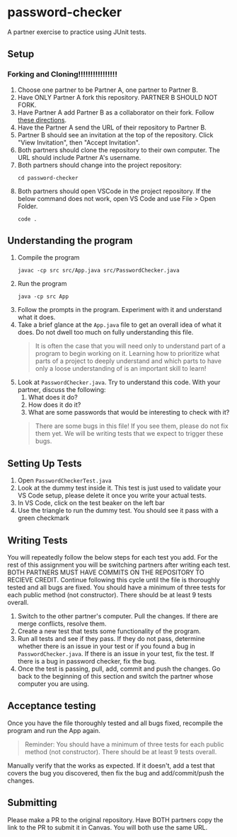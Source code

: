 # password-checker

A partner exercise to practice using JUnit tests.

## Setup

### Forking and Cloning!!!!!!!!!!!!!!!!
1. Choose one partner to be Partner A, one partner to Partner B.
1. Have ONLY Partner A fork this repository. PARTNER B SHOULD NOT FORK.
1. Have Partner A add Partner B as a collaborator on their fork. Follow [these directions](https://docs.github.com/en/enterprise-server@3.10/account-and-profile/setting-up-and-managing-your-personal-account-on-github/managing-access-to-your-personal-repositories/inviting-collaborators-to-a-personal-repository#inviting-a-collaborator-to-a-personal-repository).
1. Have the Partner A send the URL of their repository to Partner B.
1. Partner B should see an invitation at the top of the repository. Click "View Invitation", then "Accept Invitation".
1. Both partners should clone the repository to their own computer. The URL should include Partner A's username.
1. Both partners should change into the project repository:
    ```
    cd password-checker
    ```
1. Both partners should open VSCode in the project repository. If the below command does not work, open VS Code and use File > Open Folder.
    ```
    code .
    ```

## Understanding the program
1. Compile the program
    ```
    javac -cp src src/App.java src/PasswordChecker.java
    ```
1. Run the program
    ```
    java -cp src App
1. Follow the prompts in the program. Experiment with it and understand what it does.
1. Take a brief glance at the `App.java` file to get an overall idea of what it does. Do not dwell too much on fully understanding this file.
    > It is often the case that you will need only to understand part of a program to begin working on it. Learning how to prioritize what parts of a project to deeply understand and which parts to have only a loose understanding of is an important skill to learn!
1. Look at `PasswordChecker.java`. Try to understand this code. With your partner, discuss the following:
    1. What does it do?
    1. How does it do it?
    1. What are some passwords that would be interesting to check with it?
    > There are some bugs in this file! If you see them, please do not fix them yet. We will be writing tests that we expect to trigger these bugs.

## Setting Up Tests
1. Open `PasswordCheckerTest.java`
1. Look at the dummy test inside it. This test is just used to validate your VS Code setup, please delete it once you write your actual tests.
1. In VS Code, click on the test beaker on the left bar
1. Use the triangle to run the dummy test. You should see it pass with a green checkmark



## Writing Tests
You will repeatedly follow the below steps for each test you add. For the rest of this assignment you will be switching partners after writing each test. BOTH PARTNERS MUST HAVE COMMITS ON THE REPOSITORY TO RECIEVE CREDIT. Continue following this cycle until the file is thoroughly tested and all bugs are fixed. You should have a minimum of three tests for each public method (not constructor). There should be at least 9 tests overall.

1. Switch to the other partner's computer. Pull the changes. If there are merge conflicts, resolve them.
1. Create a new test that tests some functionality of the program.
1. Run all tests and see if they pass. If they do not pass, determine whether there is an issue in your test or if you found a bug in `PasswordChecker.java`. If there is an issue in your test, fix the test. If there is a bug in password checker, fix the bug.
1. Once the test is passing, pull, add, commit and push the changes. Go back to the beginning of this section and switch the partner whose computer you are using.

## Acceptance testing
Once you have the file thoroughly tested and all bugs fixed, recompile the program and run the App again.

> Reminder: You should have a minimum of three tests for each public method (not constructor). There should be at least 9 tests overall.

Manually verify that the works as expected. If it doesn't, add a test that covers the bug you discovered, then fix the bug and add/commit/push the changes.

## Submitting
Please make a PR to the original repository. Have BOTH partners copy the link to the PR to submit it in Canvas. You will both use the same URL.